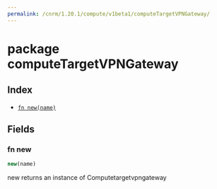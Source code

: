 ```yaml
---
permalink: /cnrm/1.20.1/compute/v1beta1/computeTargetVPNGateway/
---
```


# package computeTargetVPNGateway



## Index

* [`fn new(name)`](#fn-new)

## Fields

### fn new

```ts
new(name)
```

new returns an instance of Computetargetvpngateway